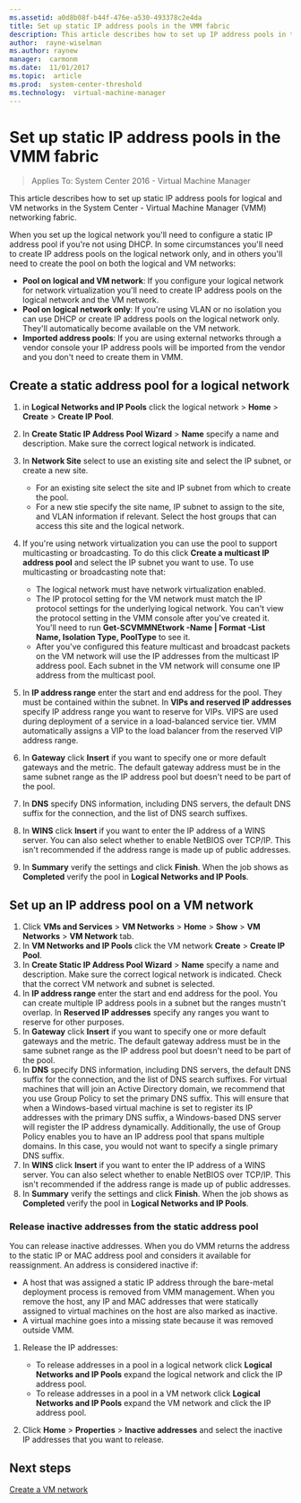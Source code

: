```yaml
---
ms.assetid: a0d8b08f-b44f-476e-a530-493378c2e4da
title: Set up static IP address pools in the VMM fabric
description: This article describes how to set up IP address pools in the VMM fabric
author:  rayne-wiselman
ms.author: raynew
manager:  carmonm
ms.date:  11/01/2017
ms.topic:  article
ms.prod:  system-center-threshold
ms.technology:  virtual-machine-manager
---
```


# Set up static IP address pools in the VMM fabric

>Applies To: System Center 2016 - Virtual Machine Manager

This article describes how to set up static IP address pools for logical and VM networks in the System Center - Virtual Machine Manager (VMM) networking fabric.

When you set up the logical network you'll need to configure a static IP address pool if you're not using DHCP. In some circumstances you'll need to create IP address pools on the logical network only, and in others you'll need to create the pool on both the logical and VM networks:

- **Pool on logical and VM network**: If you configure your logical network for network virtualization you'll need to create IP address pools on the logical network and the VM network.
- **Pool on logical network only**: If you're using VLAN or no isolation you can use DHCP or create IP address pools on the logical network only. They'll automatically become available on the VM network.
- **Imported address pools**: If you are using external networks through a vendor console your IP address pools will be imported from the vendor and you don't need to create them in VMM.


## Create a static address pool for a logical network

1. in **Logical Networks and IP Pools** click the logical network > **Home** > **Create** > **Create IP Pool**.
2. In **Create Static IP Address Pool Wizard** > **Name** specify a name and description. Make sure the correct logical network is indicated.
3. In **Network Site** select to use an existing site and select the IP subnet, or create a new site.

	- For an existing site select the site and IP subnet from which to create the pool.
	- For a new stie specify the site name, IP subnet to assign to the site, and VLAN information if relevant. Select the host groups that can access this site and the logical network.
4. If you're using network virtualization you can use the pool to support multicasting or broadcasting. To do this click **Create a multicast IP address pool** and select the IP subnet you want to use. To use multicasting or broadcasting note that:

	- The logical network must have network virtualization enabled.
	- The IP protocol setting for the VM network must match the IP protocol settings for the underlying logical network. You can't view the protocol setting in the VMM console after you've created it. You'll need to run **Get-SCVMMNEtwork -Name <VM network name> | Format -List Name, Isolation Type, PoolType** to see it.
	- After you've configured this feature multicast and broadcast packets on the VM network will use the IP addresses from the multicast IP address pool. Each subnet in the VM network will consume one IP address from the multicast pool.

5. In **IP address range** enter the start and end address for the pool. They must be contained within the subnet. In **VIPs and reserved IP addresses** specify IP address range you want to reserve for VIPs. VIPS are used during deployment of a service in a load-balanced service tier. VMM automatically assigns a VIP to the load balancer from the reserved VIP address range.
6. In **Gateway** click **Insert** if you want to specify one or more default gateways and the metric. The default gateway address must be in the same subnet range as the IP address pool but doesn't need to be part of the pool.
7. In **DNS** specify DNS information, including DNS servers, the default DNS suffix for the connection, and the list of DNS search suffixes.
8. In **WINS** click **Insert** if you want to enter the IP address of a WINS server. You can also select whether to enable NetBIOS over TCP/IP. This isn't recommended if the address range is made up of public addresses.
9. In **Summary** verify the settings and click **Finish**. When the job shows as **Completed** verify the pool in **Logical Networks and IP Pools**.

## Set up an IP address pool on a VM network

1. Click **VMs and Services** > **VM Networks**  > **Home** > **Show** > **VM Networks** > **VM Network** tab.
2. In  **VM Networks and IP Pools** click the VM network **Create** > **Create IP Pool**.
2. In **Create Static IP Address Pool Wizard** > **Name** specify a name and description. Make sure the correct logical network is indicated. Check that the correct VM network and subnet is selected.
3. In **IP address range** enter the start and end address for the pool. You can create multiple IP address pools in a subnet but the ranges mustn't overlap. In **Reserved IP addresses** specify any ranges you want to reserve for other purposes.
6. In **Gateway** click **Insert** if you want to specify one or more default gateways and the metric. The default gateway address must be in the same subnet range as the IP address pool but doesn't need to be part of the pool.
7. In **DNS** specify DNS information, including DNS servers, the default DNS suffix for the connection, and the list of DNS search suffixes. For virtual machines that will join an Active Directory domain, we recommend that you use Group Policy to set the primary DNS suffix. This will ensure that when a Windows-based virtual machine is set to register its IP addresses with the primary DNS suffix, a Windows-based DNS server will register the IP address dynamically. Additionally, the use of Group Policy enables you to have an IP address pool that spans multiple domains. In this case, you would not want to specify a single primary DNS suffix.
8. In **WINS** click **Insert** if you want to enter the IP address of a WINS server. You can also select whether to enable NetBIOS over TCP/IP. This isn't recommended if the address range is made up of public addresses.
9. In **Summary** verify the settings and click **Finish**. When the job shows as **Completed** verify the pool in **Logical Networks and IP Pools**.


### Release inactive addresses from the static address pool

You can release inactive addresses. When you do VMM returns the address to the static IP or MAC address pool and considers it available for reassignment. An address is considered inactive if:

- A host that was assigned a static IP address through the bare-metal deployment process is removed from VMM management. When you remove the host, any IP and MAC addresses that were statically assigned to virtual machines on the host are also marked as inactive.
- A virtual machine goes into a missing state because it was removed outside VMM.

1. Release  the IP addresses:

	- To release addresses in a pool in a logical network click **Logical Networks and IP Pools** expand the logical network and click the IP address pool.
	- To release addresses in a pool in a VM network click **Logical Networks and IP Pools** expand the VM network and click the IP address pool.
2. Click **Home** > **Properties** > **Inactive addresses** and select the inactive IP addresses that you want to release.


## Next steps

[Create a VM network](network-virtual.md)
